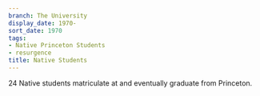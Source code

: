 ```yaml
---
branch: The University
display_date: 1970-
sort_date: 1970
tags:
- Native Princeton Students
- resurgence
title: Native Students
---
```


24 Native students matriculate at and eventually graduate from Princeton.